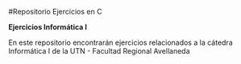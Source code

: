 #Repositorio Ejercicios en C

**Ejercicios Informática I**

En este repositorio encontrarán ejercicios relacionados a la cátedra Informática I de la UTN - Facultad Regional Avellaneda

